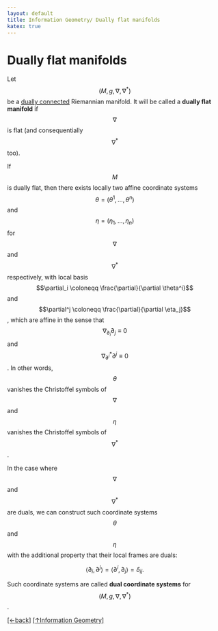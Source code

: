 ```yaml
---
layout: default
title: Information Geometry/ Dually flat manifolds
katex: true
---
```


# Dually flat manifolds

Let $$(M,g,\nabla,\nabla^*)$$ be a [dually connected](/information-geometry/dual-connections.html) Riemannian manifold. It will be called a **dually flat manifold** if $$\nabla$$ is flat (and consequentially $$\nabla^*$$ too).

If $$M$$ is dually flat, then there exists locally two affine coordinate systems $$\theta=(\theta^1,\dots,\theta^n)$$ and $$\eta=(\eta_1,\dots,\eta_n)$$ for $$\nabla$$ and $$\nabla^*$$ respectively, with local basis $$\partial_i \coloneqq \frac{\partial}{\partial \theta^i}$$ and $$\partial^j \coloneqq \frac{\partial}{\partial \eta_j}$$, which are affine in the sense that $$\nabla_{\partial_i} \partial_j \equiv 0$$ and $$\nabla^*_{\partial^i} \partial^j \equiv 0$$. In other words, $$\theta$$ vanishes the Christoffel symbols of $$\nabla$$ and $$\eta$$ vanishes the Christoffel symbols of $$\nabla^*$$.

In the case where $$\nabla$$ and $$\nabla^*$$ are duals, we can construct such coordinate systems $$\theta$$ and $$\eta$$ with the additional property that their local frames are duals:

$$ \langle \partial_i, \partial^j \rangle = \langle \partial^i, \partial_j \rangle = \delta_{ij}.$$

Such coordinate systems are called **dual coordinate systems** for $$(M,g,\nabla,\nabla^*)$$.

<a href="javascript:void(0);" onclick="history.go(-1);">[←back]</a> [[↑Information Geometry]](/information-geometry)
